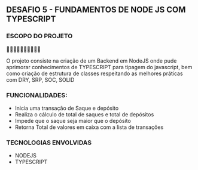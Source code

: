 ## DESAFIO 5 - FUNDAMENTOS DE NODE JS COM TYPESCRIPT

### ESCOPO DO PROJETO
🚀🚀🚀🚀🚀🚀🚀🚀🚀🚀

<p> O projeto consiste na criação de um Backend em NodeJS onde pude aprimorar conhecimentos de TYPESCRIPT para tipagem do javascript, bem como criação de estrutura de classes respeitando as melhores práticas com DRY, SRP, SOC, SOLID</p>

### FUNCIONALIDADES:

- Inicia uma transação de Saque e depósito
- Realiza o cálculo de total de saques e total de depósitos
- Impede que o saque seja maior que o depósito
- Retorna Total de valores em caixa com a lista de transações

### TECNOLOGIAS ENVOLVIDAS

- NODEJS
- TYPESCRIPT



